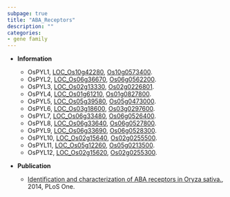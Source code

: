 ```yaml
---
subpage: true
title: "ABA_Receptors"
description: ""
categories:
- gene family
---
```


* **Information**  
    + OsPYL1, [LOC_Os10g42280](http://rice.plantbiology.msu.edu/cgi-bin/ORF_infopage.cgi?orf=LOC_Os10g42280), [Os10g0573400](http://rapdb.dna.affrc.go.jp/viewer/gbrowse_details/irgsp1?name=Os10g0573400).
    + OsPYL2, [LOC_Os06g36670](http://rice.plantbiology.msu.edu/cgi-bin/ORF_infopage.cgi?orf=LOC_Os06g36670), [Os06g0562200](http://rapdb.dna.affrc.go.jp/viewer/gbrowse_details/irgsp1?name=Os06g0562200).
    + OsPYL3, [LOC_Os02g13330](http://rice.plantbiology.msu.edu/cgi-bin/ORF_infopage.cgi?orf=LOC_Os02g13330), [Os02g0226801](http://rapdb.dna.affrc.go.jp/viewer/gbrowse_details/irgsp1?name=Os02g0226801).
    + OsPYL4, [LOC_Os01g61210](http://rice.plantbiology.msu.edu/cgi-bin/ORF_infopage.cgi?orf=LOC_Os01g61210), [Os01g0827800](http://rapdb.dna.affrc.go.jp/viewer/gbrowse_details/irgsp1?name=Os01g0827800).
    + OsPYL5, [LOC_Os05g39580](http://rice.plantbiology.msu.edu/cgi-bin/ORF_infopage.cgi?orf=LOC_Os05g39580), [Os05g0473000](http://rapdb.dna.affrc.go.jp/viewer/gbrowse_details/irgsp1?name=Os05g0473000).
    + OsPYL6, [LOC_Os03g18600](http://rice.plantbiology.msu.edu/cgi-bin/ORF_infopage.cgi?orf=LOC_Os03g18600), [Os03g0297600](http://rapdb.dna.affrc.go.jp/viewer/gbrowse_details/irgsp1?name=Os03g0297600).
    + OsPYL7, [LOC_Os06g33480](http://rice.plantbiology.msu.edu/cgi-bin/ORF_infopage.cgi?orf=LOC_Os06g33480), [Os06g0526400](http://rapdb.dna.affrc.go.jp/viewer/gbrowse_details/irgsp1?name=Os06g0526400).
    + OsPYL8, [LOC_Os06g33640](http://rice.plantbiology.msu.edu/cgi-bin/ORF_infopage.cgi?orf=LOC_Os06g33640), [Os06g0527800](http://rapdb.dna.affrc.go.jp/viewer/gbrowse_details/irgsp1?name=Os06g0527800).
    + OsPYL9, [LOC_Os06g33690](http://rice.plantbiology.msu.edu/cgi-bin/ORF_infopage.cgi?orf=LOC_Os06g33690), [Os06g0528300](http://rapdb.dna.affrc.go.jp/viewer/gbrowse_details/irgsp1?name=Os06g0528300).
    + OsPYL10, [LOC_Os02g15640](http://rice.plantbiology.msu.edu/cgi-bin/ORF_infopage.cgi?orf=LOC_Os02g15640), [Os02g0255500](http://rapdb.dna.affrc.go.jp/viewer/gbrowse_details/irgsp1?name=Os02g0255500).
    + OsPYL11, [LOC_Os05g12260](http://rice.plantbiology.msu.edu/cgi-bin/ORF_infopage.cgi?orf=LOC_Os05g12260), [Os05g0213500](http://rapdb.dna.affrc.go.jp/viewer/gbrowse_details/irgsp1?name=Os05g0213500).
    + OsPYL12, [LOC_Os02g15620](http://rice.plantbiology.msu.edu/cgi-bin/ORF_infopage.cgi?orf=LOC_Os02g15620), [Os02g0255300](http://rapdb.dna.affrc.go.jp/viewer/gbrowse_details/irgsp1?name=Os02g0255300).

* **Publication**  
    + [Identification and characterization of ABA receptors in Oryza sativa.](http://www.ncbi.nlm.nih.gov/pubmed?term=Identification+and+characterization+of+ABA+receptors+in+Oryza+sativa.%5BTitle%5D), 2014, PLoS One.


